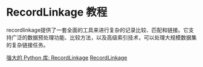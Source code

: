 # RecordLinkage 教程

<show-structure depth="3"/>

recordlinkage提供了一套全面的工具来进行复杂的记录比较、匹配和链接。它支持广泛的数据预处理功能、比较方法，以及高级索引技术，可以处理大规模数据集的复杂链接任务。

<seealso>
<category ref="ref_docs">
    <a href="https://mp.weixin.qq.com/s/cAAvBj_R5pOVuKlhwoqvVg">强大的 Python 库: RecordLinkage</a>
</category>
<category ref="ref_github">
    <a href="https://github.com/J535D165/recordlinkage">RecordLinkage</a>
</category>
<category ref="ref_issues">
</category>
<category ref="ref_hf">
</category>
<category ref="ref_ms">
</category>
</seealso>


